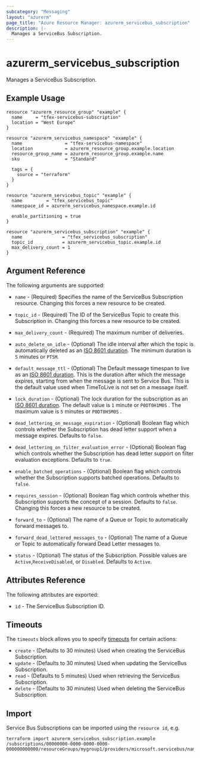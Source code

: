 ```yaml
---
subcategory: "Messaging"
layout: "azurerm"
page_title: "Azure Resource Manager: azurerm_servicebus_subscription"
description: |-
  Manages a ServiceBus Subscription.
---
```


# azurerm_servicebus_subscription

Manages a ServiceBus Subscription.

## Example Usage

```hcl
resource "azurerm_resource_group" "example" {
  name     = "tfex-servicebus-subscription"
  location = "West Europe"
}

resource "azurerm_servicebus_namespace" "example" {
  name                = "tfex-servicebus-namespace"
  location            = azurerm_resource_group.example.location
  resource_group_name = azurerm_resource_group.example.name
  sku                 = "Standard"

  tags = {
    source = "terraform"
  }
}

resource "azurerm_servicebus_topic" "example" {
  name         = "tfex_servicebus_topic"
  namespace_id = azurerm_servicebus_namespace.example.id

  enable_partitioning = true
}

resource "azurerm_servicebus_subscription" "example" {
  name               = "tfex_servicebus_subscription"
  topic_id           = azurerm_servicebus_topic.example.id
  max_delivery_count = 1
}
```

## Argument Reference

The following arguments are supported:

* `name` - (Required) Specifies the name of the ServiceBus Subscription resource. Changing this forces a new resource to be created.

* `topic_id` - (Required) The ID of the ServiceBus Topic to create this Subscription in. Changing this forces a new resource to be created.

* `max_delivery_count` - (Required) The maximum number of deliveries.

* `auto_delete_on_idle` - (Optional) The idle interval after which the topic is automatically deleted as an [ISO 8601 duration](https://en.wikipedia.org/wiki/ISO_8601#Durations). The minimum duration is `5` minutes or `PT5M`.

* `default_message_ttl` - (Optional) The Default message timespan to live as an [ISO 8601 duration](https://en.wikipedia.org/wiki/ISO_8601#Durations). This is the duration after which the message expires, starting from when the message is sent to Service Bus. This is the default value used when TimeToLive is not set on a message itself.

* `lock_duration` - (Optional) The lock duration for the subscription as an [ISO 8601 duration](https://en.wikipedia.org/wiki/ISO_8601#Durations). The default value is `1` minute or  `P0DT0H1M0S` . The maximum value is `5` minutes or `P0DT0H5M0S` .

* `dead_lettering_on_message_expiration` - (Optional) Boolean flag which controls whether the Subscription has dead letter support when a message expires. Defaults to `false`.

* `dead_lettering_on_filter_evaluation_error` - (Optional) Boolean flag which controls whether the Subscription has dead letter support on filter evaluation exceptions. Defaults to `true`.

* `enable_batched_operations` - (Optional) Boolean flag which controls whether the Subscription supports batched operations. Defaults to `false`.

* `requires_session` - (Optional) Boolean flag which controls whether this Subscription supports the concept of a session. Defaults to `false`. Changing this forces a new resource to be created.

* `forward_to` - (Optional) The name of a Queue or Topic to automatically forward messages to.

* `forward_dead_lettered_messages_to` - (Optional) The name of a Queue or Topic to automatically forward Dead Letter messages to.

* `status` - (Optional) The status of the Subscription. Possible values are `Active`,`ReceiveDisabled`, or `Disabled`. Defaults to `Active`.

## Attributes Reference

The following attributes are exported:

* `id` - The ServiceBus Subscription ID.

## Timeouts

The `timeouts` block allows you to specify [timeouts](https://www.terraform.io/language/resources/syntax#operation-timeouts) for certain actions:

* `create` - (Defaults to 30 minutes) Used when creating the ServiceBus Subscription.
* `update` - (Defaults to 30 minutes) Used when updating the ServiceBus Subscription.
* `read` - (Defaults to 5 minutes) Used when retrieving the ServiceBus Subscription.
* `delete` - (Defaults to 30 minutes) Used when deleting the ServiceBus Subscription.

## Import

Service Bus Subscriptions can be imported using the `resource id`, e.g.

```shell
terraform import azurerm_servicebus_subscription.example /subscriptions/00000000-0000-0000-0000-000000000000/resourceGroups/mygroup1/providers/microsoft.servicebus/namespaces/sbns1/topics/sntopic1/subscriptions/sbsub1
```
